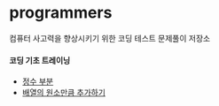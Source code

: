 # programmers
컴퓨터 사고력을 향상시키기 위한 코딩 테스트 문제풀이 저장소
<br />

#### 코딩 기초 트레이닝
- [정수 부분](https://ssena.notion.site/001-8b3e3c1924854786af716845084c2380?pvs=4)
- [배열의 원소만큼 추가하기](https://ssena.notion.site/002-0d95513f7b6c45eba10f7b974bd2a851?pvs=4)